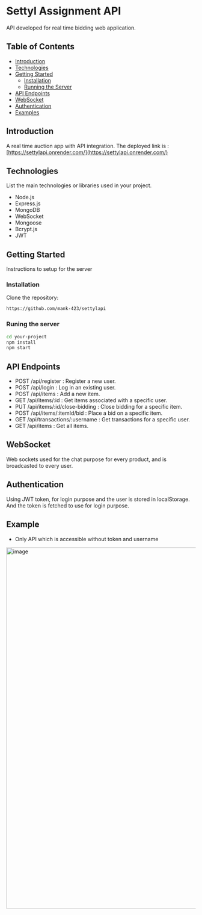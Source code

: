 # Settyl Assignment API

API developed for real time bidding web application. 

## Table of Contents

- [Introduction](#introduction)
- [Technologies](#technologies)
- [Getting Started](#getting-started)
  - [Installation](#installation)
  - [Running the Server](#running-the-server)
- [API Endpoints](#api-endpoints)
- [WebSocket](#websocket)
- [Authentication](#authentication)
- [Examples](#examples)

## Introduction
A real time auction app with API integration.
The deployed link is : [https://settylapi.onrender.com/](https://settylapi.onrender.com/)

## Technologies

List the main technologies or libraries used in your project.

- Node.js
- Express.js
- MongoDB
- WebSocket
- Mongoose
- Bcrypt.js
- JWT

## Getting Started

Instructions to setup for the server

### Installation

Clone the repository:

   ```bash
   https://github.com/mank-423/settylapi
   ```

### Runing the server

```bash
cd your-project
npm install
npm start
```

## API Endpoints
- POST /api/register : Register a new user.
- POST /api/login : Log in an existing user.
- POST /api/items : Add a new item.
- GET /api/items/:id : Get items associated with a specific user.
- PUT /api/items/:id/close-bidding : Close bidding for a specific item.
- POST /api/items/:itemId/bid : Place a bid on a specific item.
- GET /api/transactions/:username : Get transactions for a specific user.
- GET /api/items : Get all items.

## WebSocket
Web sockets used for the chat purpose for every product, and is broadcasted to every user.

## Authentication
Using JWT token, for login purpose and the user is stored in localStorage. And the token is fetched to use for login purpose.

## Example
- Only API which is accessible without token and username
<img width="960" alt="image" src="https://github.com/mank-423/settylapi/assets/96490105/0dda477b-e86c-458d-891a-7b91de3056ff">
